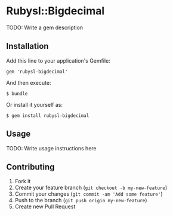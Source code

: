 # Rubysl::Bigdecimal

TODO: Write a gem description

## Installation

Add this line to your application's Gemfile:

    gem 'rubysl-bigdecimal'

And then execute:

    $ bundle

Or install it yourself as:

    $ gem install rubysl-bigdecimal

## Usage

TODO: Write usage instructions here

## Contributing

1. Fork it
2. Create your feature branch (`git checkout -b my-new-feature`)
3. Commit your changes (`git commit -am 'Add some feature'`)
4. Push to the branch (`git push origin my-new-feature`)
5. Create new Pull Request
